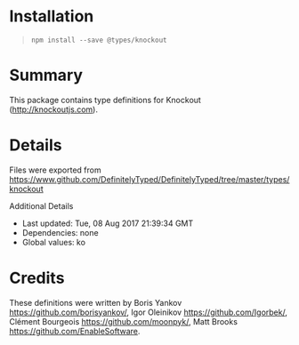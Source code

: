 # Installation
> `npm install --save @types/knockout`

# Summary
This package contains type definitions for Knockout (http://knockoutjs.com).

# Details
Files were exported from https://www.github.com/DefinitelyTyped/DefinitelyTyped/tree/master/types/knockout

Additional Details
 * Last updated: Tue, 08 Aug 2017 21:39:34 GMT
 * Dependencies: none
 * Global values: ko

# Credits
These definitions were written by Boris Yankov <https://github.com/borisyankov/>, Igor Oleinikov <https://github.com/Igorbek/>, Clément Bourgeois <https://github.com/moonpyk/>, Matt Brooks <https://github.com/EnableSoftware>.
